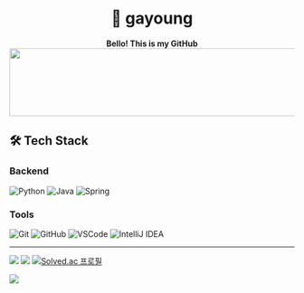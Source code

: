 <div align="center">

  <h1>🐶 gayoung</h1>
  <strong>Bello! This is my GitHub</strong>

</div>



<a href="https://www.gitanimals.org/en_US?utm_medium=image&utm_source=gayo73&utm_content=line">
  <img
    src="https://render.gitanimals.org/lines/gayo73?pet-id=746411418525997656"
    width="1000"
    height="120"
  />
</a>
  
<!--
 <img align="right" width="23" src="" />
-->
  

<div align="left">

## 🛠 Tech Stack

### Backend
![Python](https://img.shields.io/badge/Python-1572B6?style=flat&logo=css3&logoColor=white)
![Java](https://img.shields.io/badge/Java-007396?style=flat&logo=java&logoColor=white)
![Spring](https://img.shields.io/badge/Spring-6DB33F?style=flat&logo=spring&logoColor=white)

### Tools
![Git](https://img.shields.io/badge/Git-F05032?style=flat&logo=git&logoColor=white)
![GitHub](https://img.shields.io/badge/GitHub-181717?style=flat&logo=github&logoColor=white)
![VSCode](https://img.shields.io/badge/VSCode-007ACC?style=flat&logo=visualstudiocode&logoColor=white)
![IntelliJ IDEA](https://img.shields.io/badge/IntelliJ_IDEA-000000?style=flat&logo=intellijidea&logoColor=white)

---

<a href="https://www.notion.so/1fc3eee2242c8099b206e4d57278ccc4?source=copy_link"><img src="https://img.shields.io/badge/Notion-232323?style=badge&logo=Notion&logoColor=white"/></a> 
<a href="https://www.instagram.com/ga0_0.4/"><img src="https://img.shields.io/badge/instagram-d62976?style=badge&logo=Instagram&logoColor=white"/></a> 
[![Solved.ac
프로필](http://mazassumnida.wtf/api/mini/generate_badge?boj=sgy7315)](https://solved.ac/sgy7315)

<img src="http://mazandi.herokuapp.com/api?handle=sgy7315&theme=warm"/>

